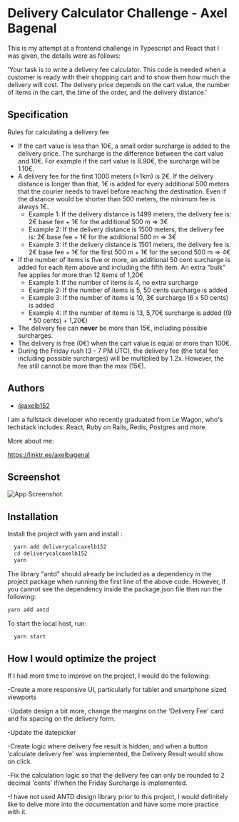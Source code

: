 
# Delivery Calculator Challenge - Axel Bagenal 

This is my attempt at a frontend challenge in Typescript and React that I was given, the details were as follows:

'Your task is to write a delivery fee calculator. This code is needed when a customer is ready with their shopping cart and to show them how much the delivery will cost. The delivery price depends on the cart value, the number of items in the cart, the time of the order, and the delivery distance.'

## Specification

Rules for calculating a delivery fee
* If the cart value is less than 10€, a small order surcharge is added to the delivery price. The surcharge is the difference between the cart value and 10€. For example if the cart value is 8.90€, the surcharge will be 1.10€.
* A delivery fee for the first 1000 meters (=1km) is 2€. If the delivery distance is longer than that, 1€ is added for every additional 500 meters that the courier needs to travel before reaching the destination. Even if the distance would be shorter than 500 meters, the minimum fee is always 1€.
  * Example 1: If the delivery distance is 1499 meters, the delivery fee is: 2€ base fee + 1€ for the additional 500 m => 3€
  * Example 2: If the delivery distance is 1500 meters, the delivery fee is: 2€ base fee + 1€ for the additional 500 m => 3€
  * Example 3: If the delivery distance is 1501 meters, the delivery fee is: 2€ base fee + 1€ for the first 500 m + 1€ for the second 500 m => 4€
* If the number of items is five or more, an additional 50 cent surcharge is added for each item above and including the fifth item. An extra "bulk" fee applies for more than 12 items of 1,20€
  * Example 1: If the number of items is 4, no extra surcharge
  * Example 2: If the number of items is 5, 50 cents surcharge is added
  * Example 3: If the number of items is 10, 3€ surcharge (6 x 50 cents) is added
  * Example 4: If the number of items is 13, 5,70€ surcharge is added ((9 * 50 cents) + 1,20€)
* The delivery fee can __never__ be more than 15€, including possible surcharges.
* The delivery is free (0€) when the cart value is equal or more than 100€. 
* During the Friday rush (3 - 7 PM UTC), the delivery fee (the total fee including possible surcharges) will be multiplied by 1.2x. However, the fee still cannot be more than the max (15€).

## Authors

- [@axelb152](https://github.com/axelb152)

I am a fullstack developer who recently graduated from Le Wagon, who's techstack includes: React, Ruby on Rails, Redis, Postgres and more. 

More about me:

https://linktr.ee/axelbagenal

## Screenshot

![App Screenshot](https://drive.google.com/uc?export=view&id=1mbhd1OkwuMzZcWpCubEfiKANz_Gy6ym7)


## Installation

Install the project with yarn and install :

```bash
  yarn add deliverycalcaxelb152
  cd deliverycalcaxelb152
  yarn 
```
    
The library "antd" should already be included as a dependency in the project package when running the first line of the above code. However, if you cannot see the dependency inside the package.json file then run the following:

```bash
yarn add antd
```

To start the local host, run:

```bash
  yarn start
  ```
## How I would optimize the project

If I had more time to improve on the project, I would do the following:

-Create a more responsive UI, particularly for tablet and smartphone sized viewports

-Update design a bit more, change the margins on the 'Delivery Fee' card and fix spacing on the delivery form. 

-Update the datepicker

-Create logic where delivery fee result is hidden, and when a button 'calculate delivery fee' was implemented, the Delivery Result would show on click. 

-Fix the calculation logic so that the delivery fee can only be rounded to 2 decimal 'cents' if/when the Friday Surcharge is implemented. 

-I have not used ANTD design library prior to this project, I would definitely like to delve more into the documentation and have some more practice with it. 


